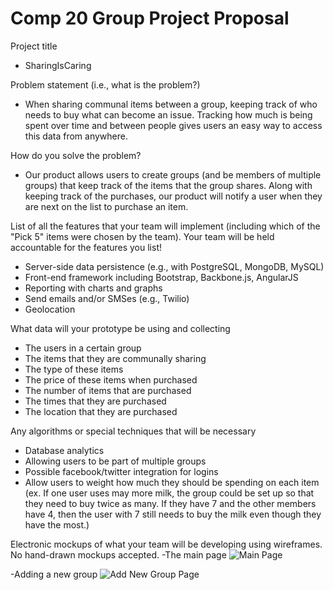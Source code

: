 Comp 20 Group Project Proposal
==============================

Project title
- SharingIsCaring

Problem statement (i.e., what is the problem?)
- When sharing communal items between a group, keeping track of who needs to buy what can become an issue. Tracking how much is being spent over time and between people gives users an easy way to access this data from anywhere.

How do you solve the problem?
- Our product allows users to create groups (and be members of multiple groups) that keep track of the items that the group shares. Along with keeping track of the purchases, our product will notify a user when they are next on the list to purchase an item.

List of all the features that your team will implement (including which of the "Pick 5" items were chosen by the team). Your team will be held accountable for the features you list!
- Server-side data persistence (e.g., with PostgreSQL, MongoDB, MySQL)
- Front-end framework including Bootstrap, Backbone.js, AngularJS
- Reporting with charts and graphs
- Send emails and/or SMSes (e.g., Twilio)
- Geolocation

What data will your prototype be using and collecting
- The users in a certain group
- The items that they are communally sharing
- The type of these items
- The price of these items when purchased
- The number of items that are purchased
- The times that they are purchased
- The location that they are purchased

Any algorithms or special techniques that will be necessary
- Database analytics
- Allowing users to be part of multiple groups
- Possible facebook/twitter integration for logins
- Allow users to weight how much they should be spending on each item (ex. If one user uses may more milk, the group could be set up so that they need to buy twice as many. If they have 7 and the other members have 4, then the user with 7 still needs to buy the milk even though they have the most.)

Electronic mockups of what your team will be developing using wireframes. No hand-drawn mockups accepted.
-The main page
![Main Page](main_wireframe.jpg)

-Adding a new group
![Add New Group Page](newgroup_wireframe.jpg)
